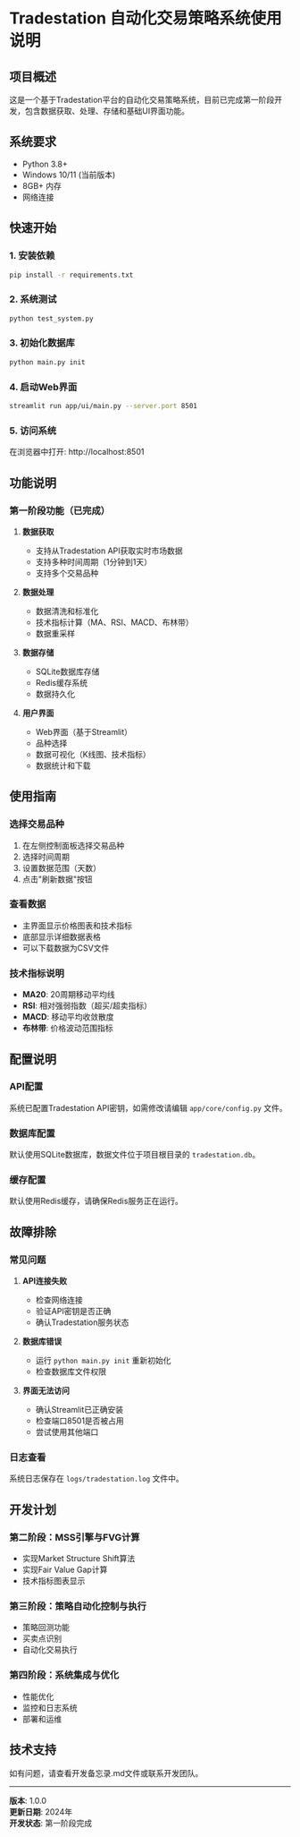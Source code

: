 # Tradestation 自动化交易策略系统使用说明

## 项目概述
这是一个基于Tradestation平台的自动化交易策略系统，目前已完成第一阶段开发，包含数据获取、处理、存储和基础UI界面功能。

## 系统要求
- Python 3.8+
- Windows 10/11 (当前版本)
- 8GB+ 内存
- 网络连接

## 快速开始

### 1. 安装依赖
```bash
pip install -r requirements.txt
```

### 2. 系统测试
```bash
python test_system.py
```

### 3. 初始化数据库
```bash
python main.py init
```

### 4. 启动Web界面
```bash
streamlit run app/ui/main.py --server.port 8501
```

### 5. 访问系统
在浏览器中打开: http://localhost:8501

## 功能说明

### 第一阶段功能（已完成）
1. **数据获取**
   - 支持从Tradestation API获取实时市场数据
   - 支持多种时间周期（1分钟到1天）
   - 支持多个交易品种

2. **数据处理**
   - 数据清洗和标准化
   - 技术指标计算（MA、RSI、MACD、布林带）
   - 数据重采样

3. **数据存储**
   - SQLite数据库存储
   - Redis缓存系统
   - 数据持久化

4. **用户界面**
   - Web界面（基于Streamlit）
   - 品种选择
   - 数据可视化（K线图、技术指标）
   - 数据统计和下载

## 使用指南

### 选择交易品种
1. 在左侧控制面板选择交易品种
2. 选择时间周期
3. 设置数据范围（天数）
4. 点击"刷新数据"按钮

### 查看数据
- 主界面显示价格图表和技术指标
- 底部显示详细数据表格
- 可以下载数据为CSV文件

### 技术指标说明
- **MA20**: 20周期移动平均线
- **RSI**: 相对强弱指数（超买/超卖指标）
- **MACD**: 移动平均收敛散度
- **布林带**: 价格波动范围指标

## 配置说明

### API配置
系统已配置Tradestation API密钥，如需修改请编辑 `app/core/config.py` 文件。

### 数据库配置
默认使用SQLite数据库，数据文件位于项目根目录的 `tradestation.db`。

### 缓存配置
默认使用Redis缓存，请确保Redis服务正在运行。

## 故障排除

### 常见问题
1. **API连接失败**
   - 检查网络连接
   - 验证API密钥是否正确
   - 确认Tradestation服务状态

2. **数据库错误**
   - 运行 `python main.py init` 重新初始化
   - 检查数据库文件权限

3. **界面无法访问**
   - 确认Streamlit已正确安装
   - 检查端口8501是否被占用
   - 尝试使用其他端口

### 日志查看
系统日志保存在 `logs/tradestation.log` 文件中。

## 开发计划

### 第二阶段：MSS引擎与FVG计算
- 实现Market Structure Shift算法
- 实现Fair Value Gap计算
- 技术指标图表显示

### 第三阶段：策略自动化控制与执行
- 策略回测功能
- 买卖点识别
- 自动化交易执行

### 第四阶段：系统集成与优化
- 性能优化
- 监控和日志系统
- 部署和运维

## 技术支持
如有问题，请查看开发备忘录.md文件或联系开发团队。

---
**版本**: 1.0.0  
**更新日期**: 2024年  
**开发状态**: 第一阶段完成

